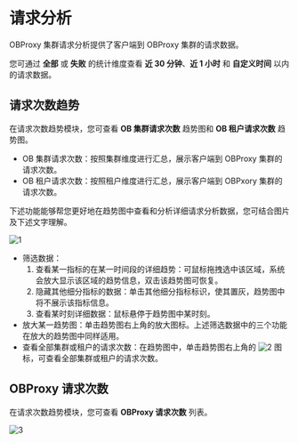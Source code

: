 # 请求分析

OBProxy 集群请求分析提供了客户端到 OBProxy 集群的请求数据。

您可通过 **全部** 或 **失败** 的统计维度查看 **近 30 分钟**、**近 1 小时** 和 **自定义时间** 以内的请求数据。

## 请求次数趋势

在请求次数趋势模块，您可查看 **OB 集群请求次数** 趋势图和 **OB 租户请求次数** 趋势图。

* OB 集群请求次数：按照集群维度进行汇总，展示客户端到 OBProxy 集群的请求次数。
* OB 租户请求次数：按照租户维度进行汇总，展示客户端到 OBPxory 集群的请求次数。

下述功能能够帮您更好地在趋势图中查看和分析详细请求分析数据，您可结合图片及下述文字理解。

![1](https://obbusiness-private.oss-cn-shanghai.aliyuncs.com/doc/img/ocp/401/%E8%AF%B7%E6%B1%82%E6%AC%A1%E6%95%B0%E8%B6%8B%E5%8A%BF1.png)

* 筛选数据：
  1. 查看某一指标的在某一时间段的详细趋势：可鼠标拖拽选中该区域，系统会放大显示该区域的趋势信息，双击该趋势图可恢复。
  2. 隐藏其他细分指标的数据：单击其他细分指标标识，使其置灰，趋势图中将不展示该指标信息。
  3. 查看某时刻详细数据：鼠标悬停于趋势图中某时刻。
* 放大某一趋势图：单击趋势图右上角的放大图标。上述筛选数据中的三个功能在放大的趋势图中同样适用。
* 查看全部集群或租户的请求次数：在趋势图中，单击趋势图右上角的 ![2](https://obbusiness-private.oss-cn-shanghai.aliyuncs.com/doc/img/ocp/401/%E5%9B%BE%E6%A0%871.png) 图标，可查看全部集群或租户的请求次数。

## OBProxy 请求次数

在请求次数趋势模块，您可查看 **OBProxy 请求次数** 列表。

![3](https://obbusiness-private.oss-cn-shanghai.aliyuncs.com/doc/img/ocp/401/OBProxy%E8%AF%B7%E6%B1%82%E6%AC%A1%E6%95%B01.png)